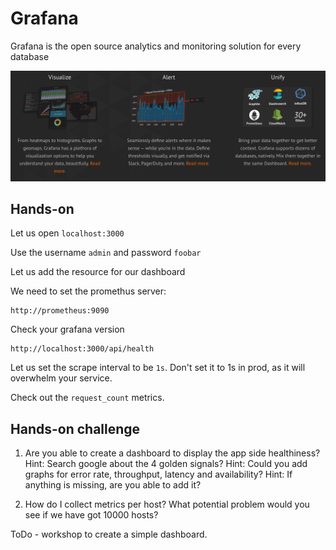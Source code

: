 # Grafana
Grafana is the open source analytics and monitoring solution for every database

![Alt text](../images/grafana.png?raw=true)

## Hands-on
Let us open `localhost:3000`

Use the username `admin` and password `foobar`

Let us add the resource for our dashboard

We need to set the promethus server:
```
http://prometheus:9090
```

Check your grafana version

```
http://localhost:3000/api/health
```

Let us set the scrape interval to be `1s`. Don't set it to 1s in prod, as it will overwhelm your service.

Check out the `request_count` metrics.


## Hands-on challenge

1. Are you able to create a dashboard to display the app side healthiness?
Hint: Search google about the 4 golden signals?
Hint: Could you add graphs for error rate, throughput, latency and availability?
Hint: If anything is missing, are you able to add it?

2. How do I collect metrics per host? What potential problem would you see if we have got 10000 hosts?

ToDo - workshop to create a simple dashboard.
